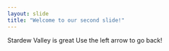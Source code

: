 ```yaml
---
layout: slide
title: "Welcome to our second slide!"
---
```

Stardew Valley is great
Use the left arrow to go back!
